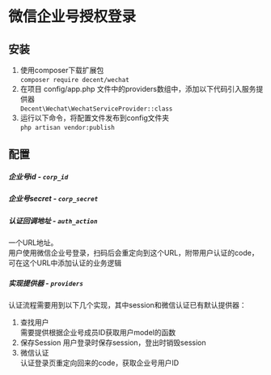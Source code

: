 # 微信企业号授权登录
## 安装
1. 使用composer下载扩展包  
  `composer require decent/wechat`
2. 在项目 config/app.php 文件中的providers数组中，添加以下代码引入服务提供器  
  `Decent\Wechat\WechatServiceProvider::class`
3. 运行以下命令，将配置文件发布到config文件夹    
  `php artisan vendor:publish`  
  
## 配置  
#####  企业号id - `corp_id`  
#####  企业号secret - `corp_secret`
#####  认证回调地址 - `auth_action`  
一个URL地址。  
用户使用微信企业号登录，扫码后会重定向到这个URL，附带用户认证的code，可在这个URL中添加认证的业务逻辑  
#####  实现提供器 - `providers`  
认证流程需要用到以下几个实现，其中session和微信认证已有默认提供器：  
1. 查找用户  
   需要提供根据企业号成员ID获取用户model的函数
2. 保存Session
   用户登录时保存session，登出时销毁session
3. 微信认证  
   认证登录页重定向回来的code，获取企业号用户ID
